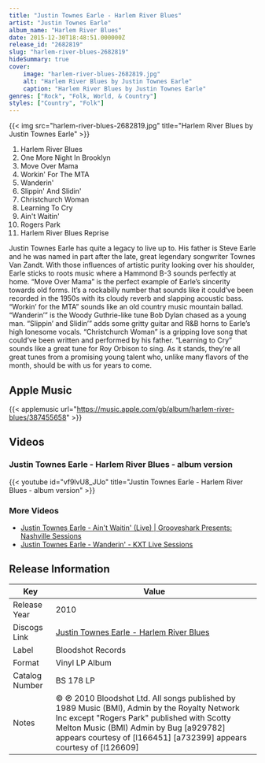 ```yaml
---
title: "Justin Townes Earle - Harlem River Blues"
artist: "Justin Townes Earle"
album_name: "Harlem River Blues"
date: 2015-12-30T18:48:51.000000Z
release_id: "2682819"
slug: "harlem-river-blues-2682819"
hideSummary: true
cover:
    image: "harlem-river-blues-2682819.jpg"
    alt: "Harlem River Blues by Justin Townes Earle"
    caption: "Harlem River Blues by Justin Townes Earle"
genres: ["Rock", "Folk, World, & Country"]
styles: ["Country", "Folk"]
---
```


{{< img src="harlem-river-blues-2682819.jpg" title="Harlem River Blues by Justin Townes Earle" >}}

<!-- section break -->

1. Harlem River Blues
2. One More Night In Brooklyn
3. Move Over Mama
4. Workin' For The MTA
5. Wanderin'
6. Slippin'  And Slidin'
7. Christchurch Woman
8. Learning To Cry
9. Ain't Waitin'
10. Rogers Park
11. Harlem River Blues Reprise

<!-- section break -->


Justin Townes Earle has quite a legacy to live up to. His father is Steve Earle and he was named in part after the late, great legendary songwriter Townes Van Zandt. With those influences of artistic purity looking over his shoulder, Earle sticks to roots music where a Hammond B-3 sounds perfectly at home. “Move Over Mama” is the perfect example of Earle’s sincerity towards old forms. It’s a rockabilly number that sounds like it could’ve been recorded in the 1950s with its cloudy reverb and slapping acoustic bass. “Workin’ for the MTA” sounds like an old country music mountain ballad. “Wanderin’” is the Woody Guthrie-like tune Bob Dylan chased as a young man. “Slippin’ and Slidin’” adds some gritty guitar and R&B horns to Earle’s high lonesome vocals. “Christchurch Woman” is a gripping love song that could’ve been written and performed by his father. “Learning to Cry” sounds like a great tune for Roy Orbison to sing. As it stands, they’re all great tunes from a promising young talent who, unlike many flavors of the month, should be with us for years to come.



## Apple Music
{{< applemusic url="https://music.apple.com/gb/album/harlem-river-blues/387455658" >}}





## Videos
### Justin Townes Earle - Harlem River Blues - album version
{{< youtube id="vf9lvU8_JUo" title="Justin Townes Earle - Harlem River Blues - album version" >}}<br>

### More Videos

- [Justin Townes Earle - Ain't Waitin' (Live) | Grooveshark Presents: Nashville Sessions](https://www.youtube.com/watch?v=Y9W511HVxuY)
- [Justin Townes Earle - Wanderin' - KXT Live Sessions](https://www.youtube.com/watch?v=-lMUY1VAZEI)


## Release Information
|  Key           | Value                                                |
| ---------------| ---------------------------------------------------- |
| Release Year   | 2010                                   |
| Discogs Link   | [Justin Townes Earle - Harlem River Blues](https://www.discogs.com/release/2682819-Justin-Townes-Earle-Harlem-River-Blues) |
| Label          | Bloodshot Records |
| Format         | Vinyl LP Album |
| Catalog Number | BS 178 LP |
| Notes | © ℗ 2010 Bloodshot Ltd.  All songs published by 1989 Music (BMI), Admin by the Royalty Network Inc except  "Rogers Park" published with Scotty Melton Music (BMI) Admin by Bug    [a929782] appears courtesy of [l166451]  [a732399] appears courtesy of [l126609]      |